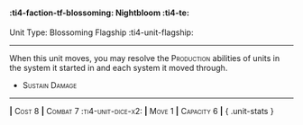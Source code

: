 #### :ti4-faction-tf-blossoming: **Nightbloom** :ti4-te:

Unit Type: Blossoming Flagship :ti4-unit-flagship: 

---

When this unit moves, you may resolve the <span style="font-variant:small-caps;">Production</span> abilities of units in the system it started in and each system it moved through.

* <span style="font-variant:small-caps;">Sustain Damage</span> 

---

__|__ <span style="font-variant:small-caps;">Cost 8</span> __|__ <span style="font-variant:small-caps;">Combat 7 :ti4-unit-dice-x2:</span> __|__ <span style="font-variant:small-caps;">Move 1</span> __|__ <span style="font-variant:small-caps;">Capacity 6</span> __|__
{ .unit-stats }
